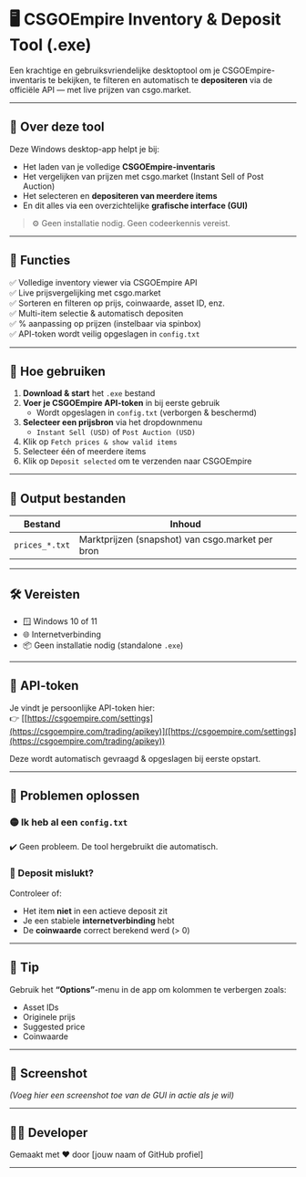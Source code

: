 # 🖥️ CSGOEmpire Inventory & Deposit Tool (.exe)

Een krachtige en gebruiksvriendelijke desktoptool om je CSGOEmpire-inventaris te bekijken, te filteren en automatisch te **depositeren** via de officiële API — met live prijzen van csgo.market.

---

## 🧾 Over deze tool

Deze Windows desktop-app helpt je bij:
- Het laden van je volledige **CSGOEmpire-inventaris**
- Het vergelijken van prijzen met csgo.market (Instant Sell of Post Auction)
- Het selecteren en **depositeren van meerdere items**
- En dit alles via een overzichtelijke **grafische interface (GUI)**

> ⚙️ Geen installatie nodig. Geen codeerkennis vereist.

---

## 🔧 Functies

✅ Volledige inventory viewer via CSGOEmpire API  
✅ Live prijsvergelijking met csgo.market  
✅ Sorteren en filteren op prijs, coinwaarde, asset ID, enz.  
✅ Multi-item selectie & automatisch depositen  
✅ % aanpassing op prijzen (instelbaar via spinbox)  
✅ API-token wordt veilig opgeslagen in `config.txt`  

---

## 🚀 Hoe gebruiken

1. **Download & start** het `.exe` bestand  
2. **Voer je CSGOEmpire API-token** in bij eerste gebruik  
   - Wordt opgeslagen in `config.txt` (verborgen & beschermd)  
3. **Selecteer een prijsbron** via het dropdownmenu  
   - `Instant Sell (USD)` of `Post Auction (USD)`  
4. Klik op `Fetch prices & show valid items`  
5. Selecteer één of meerdere items  
6. Klik op `Deposit selected` om te verzenden naar CSGOEmpire

---

## 📁 Output bestanden

| Bestand                 | Inhoud                                               |
|------------------------|------------------------------------------------------|
| `prices_*.txt`           | Marktprijzen (snapshot) van csgo.market per bron     |

---

## 🛠 Vereisten

- 🪟 Windows 10 of 11  
- 🌐 Internetverbinding  
- 📦 Geen installatie nodig (standalone `.exe`)

---

## 🔐 API-token

Je vindt je persoonlijke API-token hier:  
👉 [[https://csgoempire.com/settings](https://csgoempire.com/trading/apikey)]([https://csgoempire.com/settings](https://csgoempire.com/trading/apikey))

Deze wordt automatisch gevraagd & opgeslagen bij eerste opstart.

---

## 🧪 Problemen oplossen

### 🟡 Ik heb al een `config.txt`  
✔️ Geen probleem. De tool hergebruikt die automatisch.

### 🔴 Deposit mislukt?

Controleer of:
- Het item **niet** in een actieve deposit zit  
- Je een stabiele **internetverbinding** hebt  
- De **coinwaarde** correct berekend werd (> 0)

---

## 🧊 Tip

Gebruik het **“Options”**-menu in de app om kolommen te verbergen zoals:
- Asset IDs  
- Originele prijs  
- Suggested price  
- Coinwaarde  

---

## 📸 Screenshot

*(Voeg hier een screenshot toe van de GUI in actie als je wil)*

---

## 🧑‍💻 Developer

Gemaakt met ❤️ door [jouw naam of GitHub profiel]

---
